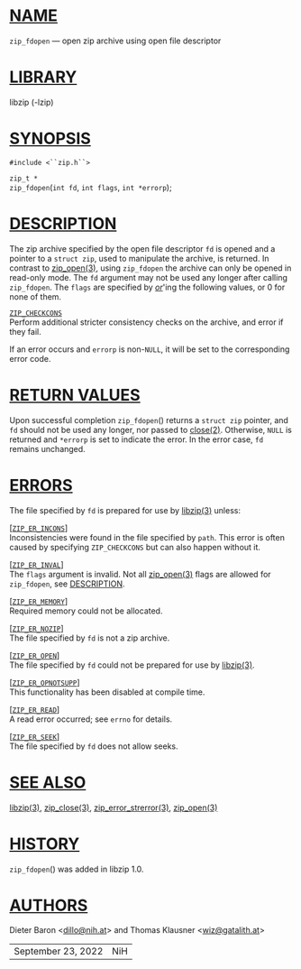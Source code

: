 # [NAME](#NAME)

`zip_fdopen` — open zip archive using open file descriptor

# [LIBRARY](#LIBRARY)

libzip (-lzip)

# [SYNOPSIS](#SYNOPSIS)

`#include <``zip.h``>`

`zip_t *`  
`zip_fdopen`(`int fd`, `int flags`, `int *errorp`);

# [DESCRIPTION](#DESCRIPTION)

The zip archive specified by the open file descriptor `fd` is opened and
a pointer to a `struct zip`, used to manipulate the archive, is
returned. In contrast to [zip_open(3)](zip_open.md), using
`zip_fdopen` the archive can only be opened in read-only mode. The `fd`
argument may not be used any longer after calling `zip_fdopen`. The
`flags` are specified by [*or*](#or)'ing the following values, or 0 for
none of them.

[`ZIP_CHECKCONS`](#ZIP_CHECKCONS)  
Perform additional stricter consistency checks on the archive, and error
if they fail.

If an error occurs and `errorp` is non-`NULL`, it will be set to the
corresponding error code.

# [RETURN VALUES](#RETURN_VALUES)

Upon successful completion `zip_fdopen`() returns a `struct zip`
pointer, and `fd` should not be used any longer, nor passed to
[close(2)](http://pubs.opengroup.org/onlinepubs/9699919799/functions/close.md).
Otherwise, `NULL` is returned and `*errorp` is set to indicate the
error. In the error case, `fd` remains unchanged.

# [ERRORS](#ERRORS)

The file specified by `fd` is prepared for use by
[libzip(3)](libzip.md) unless:

\[[`ZIP_ER_INCONS`](#ZIP_ER_INCONS)\]  
Inconsistencies were found in the file specified by `path`. This error
is often caused by specifying `ZIP_CHECKCONS` but can also happen
without it.

\[[`ZIP_ER_INVAL`](#ZIP_ER_INVAL)\]  
The `flags` argument is invalid. Not all [zip_open(3)](zip_open.md)
flags are allowed for `zip_fdopen`, see [DESCRIPTION](#DESCRIPTION).

\[[`ZIP_ER_MEMORY`](#ZIP_ER_MEMORY)\]  
Required memory could not be allocated.

\[[`ZIP_ER_NOZIP`](#ZIP_ER_NOZIP)\]  
The file specified by `fd` is not a zip archive.

\[[`ZIP_ER_OPEN`](#ZIP_ER_OPEN)\]  
The file specified by `fd` could not be prepared for use by
[libzip(3)](libzip.md).

\[[`ZIP_ER_OPNOTSUPP`](#ZIP_ER_OPNOTSUPP)\]  
This functionality has been disabled at compile time.

\[[`ZIP_ER_READ`](#ZIP_ER_READ)\]  
A read error occurred; see `errno` for details.

\[[`ZIP_ER_SEEK`](#ZIP_ER_SEEK)\]  
The file specified by `fd` does not allow seeks.

# [SEE ALSO](#SEE_ALSO)

[libzip(3)](libzip.md), [zip_close(3)](zip_close.md),
[zip_error_strerror(3)](zip_error_strerror.md),
[zip_open(3)](zip_open.md)

# [HISTORY](#HISTORY)

`zip_fdopen`() was added in libzip 1.0.

# [AUTHORS](#AUTHORS)

Dieter Baron \<[dillo@nih.at](mailto:dillo@nih.at)\> and Thomas Klausner
\<[wiz@gatalith.at](mailto:wiz@gatalith.at)\>

|                    |     |
|--------------------|-----|
| September 23, 2022 | NiH |
